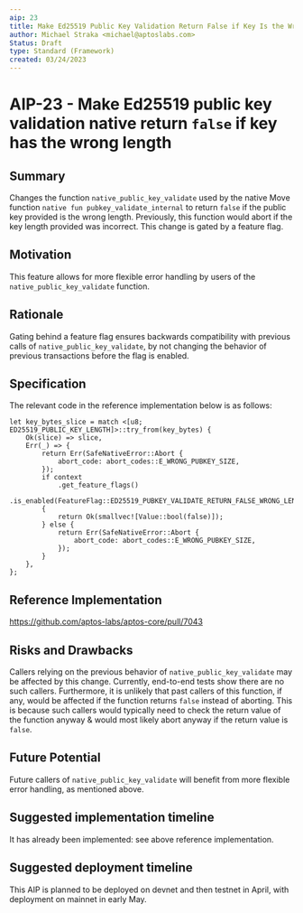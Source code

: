 ```yaml
---
aip: 23
title: Make Ed25519 Public Key Validation Return False if Key Is the Wrong Length
author: Michael Straka <michael@aptoslabs.com>
Status: Draft
type: Standard (Framework)
created: 03/24/2023
---
```


# AIP-23 - Make Ed25519 public key validation native return `false` if key has the wrong length
  
## Summary

Changes the function `native_public_key_validate` used by the native Move function `native fun pubkey_validate_internal` to return `false` if the public key provided is the wrong length. Previously, this function would abort if the key length provided was incorrect. This change is gated by a feature flag.  

## Motivation

This feature allows for more flexible error handling by users of the `native_public_key_validate` function. 

## Rationale

Gating behind a feature flag ensures backwards compatibility with previous calls of `native_public_key_validate`, by not changing the behavior of previous transactions before the flag is enabled. 

## Specification

The relevant code in the reference implementation below is as follows:

```
let key_bytes_slice = match <[u8; ED25519_PUBLIC_KEY_LENGTH]>::try_from(key_bytes) {
    Ok(slice) => slice,
    Err(_) => {
        return Err(SafeNativeError::Abort {
            abort_code: abort_codes::E_WRONG_PUBKEY_SIZE,
        });
        if context
            .get_feature_flags()
            .is_enabled(FeatureFlag::ED25519_PUBKEY_VALIDATE_RETURN_FALSE_WRONG_LENGTH)
        {
            return Ok(smallvec![Value::bool(false)]);
        } else {
            return Err(SafeNativeError::Abort {
                abort_code: abort_codes::E_WRONG_PUBKEY_SIZE,
            });
        }
    },
};
```

## Reference Implementation

https://github.com/aptos-labs/aptos-core/pull/7043

## Risks and Drawbacks

Callers relying on the previous behavior of `native_public_key_validate` may be affected by this change. Currently, end-to-end tests show there are no such callers. Furthermore, it is unlikely that past callers of this function, if any, would be affected if the function returns `false` instead of aborting. This is because such callers would typically need to check the return value of the function anyway & would most likely abort anyway if the return value is `false`.

## Future Potential

Future callers of `native_public_key_validate` will benefit from more flexible error handling, as mentioned above. 

## Suggested implementation timeline

It has already been implemented: see above reference implementation. 

## Suggested deployment timeline

This AIP is planned to be deployed on devnet and then testnet in April, with deployment on mainnet in early May. 
